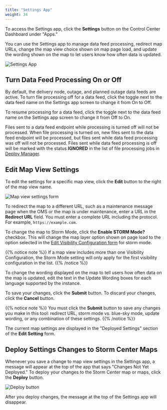 ```yaml
---
title: "Settings App"
weight: 34
---
```


To access the Settings app, click the **Settings** button on the Control Center Dashboard under "Apps."

You can use the Settings app to manage data feed processing, redirect map URLs, change the map view choice shown on map page load, and update the wording shown on the map to let users know how often data is updated.

![Settings App](/images/settings-app.png)

## Turn Data Feed Processing On or Off ##

By default, the delivery node, outage, and planned outage data feeds are active. To turn file processing off for a data feed, click the toggle next to the data feed name on the Settings app screen to change it from On to Off.

To resume processing for a data feed, click the toggle next to the data feed name on the Settings app screen to change it from Off to On.

Files sent to a data feed endpoint while processing is turned off will not be processed. When file processing is turned on, new files sent to the data feed endpoint will be processed, but files sent while data feed processing was off will not be processed. Files sent while data feed processing is off will be marked with the status **IGNORED** in the list of file processing jobs in [Deploy Manager](/storm-center/deploy-manager/#file-processing-jobs-list).

## Edit Map View Settings ##

To edit the settings for a specific map view, click the **Edit** button to the right of the map view name.

![Map view settings form](/images/settings-app-map-setting-form.png)

To redirect the map to a different URL, such as a maintenance message page when the OMS or the map is under maintenance, enter a URL in the **Redirect URL** field. You must enter a complete URL including the protocol. For example, `https://example.com`.

To change the map to Storm Mode, click the **Enable STORM Mode?** checkbox. This will change the map layer option shown on page load to the option selected in the [Edit Visibility Configuration form](/storm-center/configuration-guide/configure-layer-visibility/#select-default-options-per-map-mode) for storm mode.

{{% notice note %}}
If a map view includes more than one Visibility Configuration, the Storm Mode setting will only apply for the first visibility configuration in the list.
{{% /notice %}}

To change the wording displayed on the map to tell users how often data on the map is updated, edit the text in the Update Wording boxes for each language supported by the instance.

To save your changes, click the **Submit** button. To discard your changes, click the **Cancel** button.

{{% notice note %}}
You must click the **Submit** button to save any changes you make in this tool: redirect URL, storm mode vs. blue-sky mode, update wording, or any combination of these settings.
{{% /notice %}}

The current map settings are displayed in the "Deployed Settings" section of the **Edit Setting** form.

## Deploy Settings Changes to Storm Center Maps ##

Whenever you save a change to map view settings in the Settings app, a message will appear at the top of the app that says "Changes Not Yet Deployed." To deploy your changes to the Storm Center map or maps, click the **Deploy** button.

![Deploy button](/images/settings-app-deploy-button.png)

After you deploy changes, the message at the top of the Settings app will disappear.
